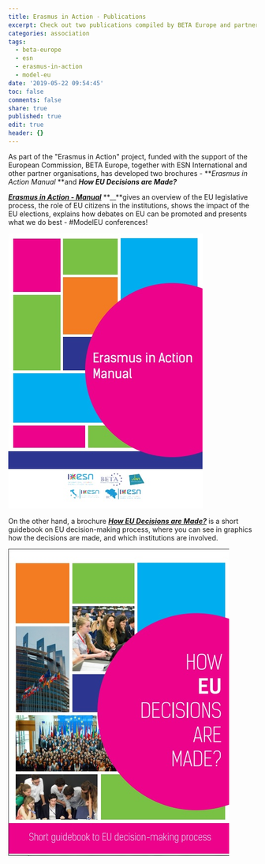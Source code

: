 ```yaml
---
title: Erasmus in Action - Publications
excerpt: Check out two publications compiled by BETA Europe and partner orgs
categories: association
tags:
  - beta-europe
  - esn
  - erasmus-in-action
  - model-eu
date: '2019-05-22 09:54:45'
toc: false
comments: false
share: true
published: true
edit: true
header: {}
---
```

As part of the "Erasmus in Action" project, funded with the support of the European Commission, BETA Europe, together with ESN International and other partner organisations, has developed two brochures -  **_Erasmus in Action Manual_ **and _**How EU Decisions are Made?**_ 

[_**Erasmus in Action - Manual**_](https://esn.org/sites/default/files/pages/eia_manual.pdf) **__**gives an overview of the EU legislative process, the role of EU citizens in the institutions, shows the impact of the EU elections, explains how debates on EU can be promoted and presents what we do best - #ModelEU conferences!

![](/assets/images/esn-manual.jpg)

On the other hand, a brochure [**_How EU Decisions are Made?_**](https://esn.org/sites/default/files/pages/esn_brochure_print.pdf) is a short guidebook on EU decision-making process, where you can see in graphics how the decisions are made, and which institutions are involved.

![](/assets/images/short-guidebook.jpg)
